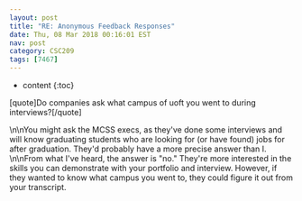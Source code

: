 ```yaml
---
layout: post
title: "RE: Anonymous Feedback Responses"
date: Thu, 08 Mar 2018 00:16:01 EST
nav: post
category: CSC209
tags: [7467]
---
```


* content
{:toc}

[quote]Do companies ask what campus of uoft you went to during interviews?[/quote]
<!-- more -->
<p>\n\nYou might ask the MCSS execs, as they've done some interviews and will know graduating students who are looking for (or have found) jobs for after graduation. They'd probably have a more precise answer than I.  \n\nFrom what I've heard, the answer is "no." They're more interested in the skills you can demonstrate with your portfolio and interview. However, if they wanted to know what campus you went to, they could figure it out from your transcript.</p>
